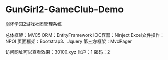 # GunGirl2-GameClub-Demo
崩坏学园2游戏社团管理系统

总体框架：MVC5
ORM：EntityFramework
IOC容器：Ninject
Excel文件操作：NPOI
页面框架：Bootstrap3、Jquery
第三方框架：MvcPager

访问网址可以查看效果：30100.xyz 账户：1 密码：2
